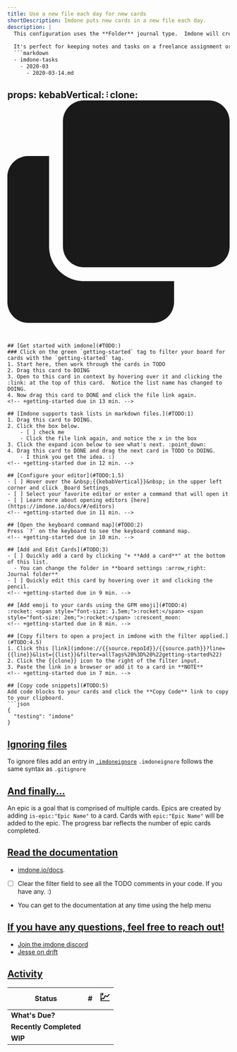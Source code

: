 ```yaml
---
title: Use a new file each day for new cards
shortDescription: Imdone puts new cards in a new file each day.
description: |
  This configuration uses the **Folder** journal type.  Imdone will create a new markdown file each day and every card created in imdone that day will be appended to it.  
    
  It's perfect for keeping notes and tasks on a freelance assignment or journaling.
  ```markdown
  - imdone-tasks
    - 2020-03
      - 2020-03-14.md
  ```
props:
  kebabVertical: <svg data-v-5bf4cb66="" version="1.1" width="3" height="16" viewBox="0 0 3 16" aria-hidden="true" class="octicon octicon-kebab-vertical"><path data-v-5bf4cb66="" fill-rule="evenodd" d="M0 2.5a1.5 1.5 0 1 0 3 0 1.5 1.5 0 0 0-3 0zm0 5a1.5 1.5 0 1 0 3 0 1.5 1.5 0 0 0-3 0zM1.5 14a1.5 1.5 0 1 1 0-3 1.5 1.5 0 0 1 0 3z"></path></svg>
  clone: <svg aria-hidden="true" focusable="false" data-prefix="fa" data-icon="clone" role="img" xmlns="http://www.w3.org/2000/svg" viewBox="0 0 512 512" class="svg-inline--fa fa-clone fa-w-16"><path fill="currentColor" d="M464 0c26.51 0 48 21.49 48 48v288c0 26.51-21.49 48-48 48H176c-26.51 0-48-21.49-48-48V48c0-26.51 21.49-48 48-48h288M176 416c-44.112 0-80-35.888-80-80V128H48c-26.51 0-48 21.49-48 48v288c0 26.51 21.49 48 48 48h288c26.51 0 48-21.49 48-48v-48H176z" class=""></path></svg>
---
```


## [Get started with imdone](#TODO:)
### Click on the green `getting-started` tag to filter your board for cards with the `getting-started` tag.
1. Start here, then work through the cards in TODO
2. Drag this card to DOING
3. Open to this card in context by hovering over it and clicking the :link: at the top of this card.  Notice the list name has changed to DOING.
4. Now drag this card to DONE and click the file link again.
<!-- +getting-started due in 13 min. -->

## [Imdone supports task lists in markdown files.](#TODO:1)
1. Drag this card to DOING.
2. Click the box below.
    - [ ] check me
    - Click the file link again, and notice the x in the box
3. Click the expand icon below to see what's next. :point_down:
4. Drag this card to DONE and drag the next card in TODO to DOING.
    - I think you get the idea. :)
<!-- +getting-started due in 12 min. -->

## [Configure your editor](#TODO:1.5)
- [ ] Hover over the &nbsp;{{kebabVertical}}&nbsp; in the upper left corner and click _Board Settings_
- [ ] Select your favorite editor or enter a command that will open it
- [ ] Learn more about opening editors [here](https://imdone.io/docs/#/editors)
<!-- +getting-started due in 11 min. -->

## [Open the keyboard command map](#TODO:2)
Press `?` on the keyboard to see the keyboard command map.
<!-- +getting-started due in 10 min. -->

## [Add and Edit Cards](#TODO:3)
- [ ] Quickly add a card by clicking "+ **Add a card**" at the bottom of this list.
  - You can change the folder in **board settings :arrow_right: Journal folder**
- [ ] Quickly edit this card by hovering over it and clicking the pencil.
<!-- +getting-started due in 9 min. -->

## [Add emoji to your cards using the GFM emoji](#TODO:4)
:rocket: <span style="font-size: 1.5em;">:rocket:</span> <span style="font-size: 2em;">:rocket:</span> :crescent_moon: 
<!-- +getting-started due in 8 min. -->

## [Copy filters to open a project in imdone with the filter applied.](#TODO:4.5)
1. Click this [link](imdone://{{source.repoId}}/{{source.path}}?line={{line}}&list={{list}}&filter=allTags%20%3D%20%22getting-started%22)
2. Click the {{clone}} icon to the right of the filter input.
3. Paste the link in a browser or add it to a card in **NOTE**
<!-- +getting-started due in 7 min. -->

## [Copy code snippets](#TODO:5)
Add code blocks to your cards and click the **Copy Code** link to copy to your clipboard.
```json
{
  "testing": "imdone"
}
```
<!-- +getting-started due in 6 min. -->

## [Ignoring files](#TODO:6)
To ignore files add an entry in [`.imdoneignore`](.imdoneignore)
`.imdoneignore` follows the same syntax as `.gitignore`
<!-- +getting-started due in 5 min. -->

## [And finally...](#TODO:7)
An epic is a goal that is comprised of multiple cards.
Epics are created by adding `is-epic:"Epic Name"` to a card.
Cards with `epic:"Epic Name"` will be added to the epic.
The progress bar reflects the number of epic cards completed.
<!-- 
expand:1
+getting-started
is-epic:"Getting Started"
due in 4 min.
-->

## [Read the documentation](#TODO:8)
- [imdone.io/docs](https://imdone.io/docs).
- [ ] Clear the filter field to see all the TODO comments in your code.  If you have any. :)
- You can get to the documentation at any time using the help menu
<!-- +getting-started epic:"Getting Started" due in 3 min. -->

<!-- 
## [Put your TODOs in block comments to keep them out of generated content.](#TODO:9)
[//]: # (+getting-started epic:"Getting Started" due in 2 min.)
-->

## [If you have any questions, feel free to reach out!](#TODO:10)
- [Join the imdone discord](https://discord.gg/b5UQ8HD2hy)
- [Jesse on drift](https://drift.me/jesse36)
<!-- +getting-started epic:"Getting Started" due in 1 min. -->

## [Activity](#NOTE:0)
<!-- 
expand:1
-->
| Status                 | #                                           | <span style="font-size: 1.5em;">:chart:</span> |
|------------------------|---------------------------------------------|------------------------------------------------|
| **What's Due?**        | <!--[{{totals["What's Due?"]}}]-->          | <!--[ {{dueEmoji}} ]-->                        |
| **Recently Completed** | <!--[ {{totals["Recently Completed"]}} ]--> | <!--[ {{recentEmoji}} ]-->                     |
| **WIP**                | <!--[ {{totals["DOING"]}} ]-->              | <!--[ {{wipEmoji}} ]-->                        |
